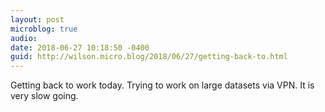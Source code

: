 ```yaml
---
layout: post
microblog: true
audio: 
date: 2018-06-27 10:18:50 -0400
guid: http://wilson.micro.blog/2018/06/27/getting-back-to.html
---
```

Getting back to work today. Trying to work on large datasets via VPN. It is very slow going.
